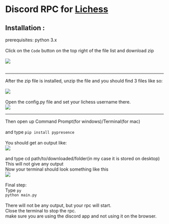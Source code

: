 # Discord RPC for [Lichess](https://lichess.org)

## Installation :
prerequisites: python 3.x
<br>
<br>
Click on the `Code` button on the top right of the file list and download zip
<br>
<br>
<img src= "https://imgur.com/hKMaTcr.jpg">
<br>
<br>
<hr>
After the zip file is installed, unzip the file
and you should find 3 files like so:
<br>
<br>
<img src="https://imgur.com/2DnDbCh.jpg">
<br>
<br>
Open the config.py file and set your lichess username there.
<br>
<img src="https://imgur.com/CAx4ivy.jpg">
<br>
<hr>
Then open up Command Prompt(for windows)/Terminal(for mac)
<br>
<br>
and type <code>pip install pypresence</code>
<br>
<br>
You should get an output like:
<br>
<img src="https://imgur.com/raYsnEi.jpg">
<br>
<br>
and type cd path/to/downloaded/folder(in my case it is stored on desktop)
<br>
This will not give any output
<br>
Now your terminal should look something like this
<br>
<img src="https://imgur.com/QZ8ae2j.jpg">
<br>
<br>
Final step:
<br>
Type 
<code>py
python main.py
</code>
<br>
There will not be any output, but your rpc will start.
<br>
Close the terminal to stop the rpc.
<br>
make sure you are using the discord app and not using it on the browser.

